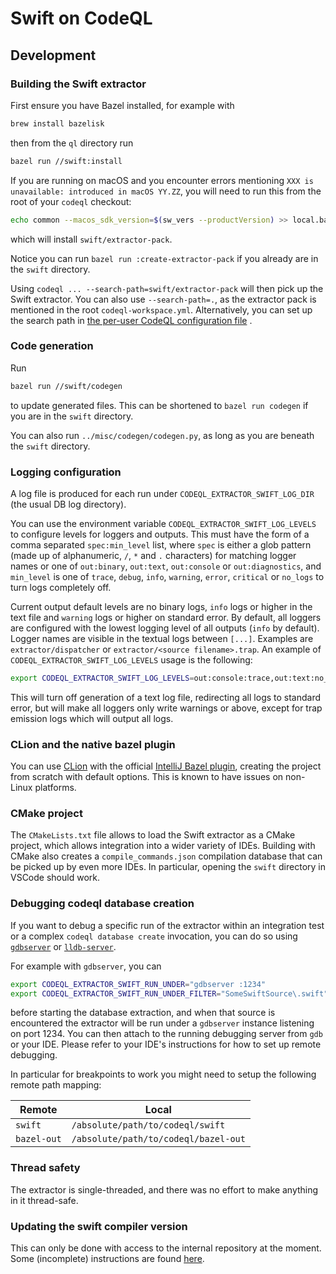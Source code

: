 # Swift on CodeQL

## Development

### Building the Swift extractor

First ensure you have Bazel installed, for example with

```bash
brew install bazelisk
```

then from the `ql` directory run

```bash
bazel run //swift:install
```

If you are running on macOS and you encounter errors mentioning `XXX is unavailable: introduced in macOS YY.ZZ`,
you will need to run this from the root of your `codeql` checkout:

```bash
echo common --macos_sdk_version=$(sw_vers --productVersion) >> local.bazelrc
```

which will install `swift/extractor-pack`.

Notice you can run `bazel run :create-extractor-pack` if you already are in the `swift` directory.

Using `codeql ... --search-path=swift/extractor-pack` will then pick up the Swift extractor. You can also use
`--search-path=.`, as the extractor pack is mentioned in the root `codeql-workspace.yml`. Alternatively, you can
set up the search path
in [the per-user CodeQL configuration file](https://docs.github.com/en/code-security/codeql-cli/using-the-codeql-cli/specifying-command-options-in-a-codeql-configuration-file#using-a-codeql-configuration-file)
.

### Code generation

Run

```bash
bazel run //swift/codegen
```

to update generated files. This can be shortened to
`bazel run codegen` if you are in the `swift` directory.

You can also run `../misc/codegen/codegen.py`, as long as you are beneath the `swift` directory.

### Logging configuration

A log file is produced for each run under `CODEQL_EXTRACTOR_SWIFT_LOG_DIR` (the usual DB log directory).

You can use the environment variable `CODEQL_EXTRACTOR_SWIFT_LOG_LEVELS` to configure levels for
loggers and outputs. This must have the form of a comma separated `spec:min_level` list, where
`spec` is either a glob pattern (made up of alphanumeric, `/`, `*` and `.` characters) for
matching logger names or one of `out:binary`, `out:text`, `out:console` or `out:diagnostics`, and `min_level` is one
of `trace`, `debug`, `info`, `warning`, `error`, `critical` or `no_logs` to turn logs completely off.

Current output default levels are no binary logs, `info` logs or higher in the text file and `warning` logs or higher on
standard error. By default, all loggers are configured with the lowest logging level of all outputs (`info` by default).
Logger names are visible in the textual logs between `[...]`. Examples are `extractor/dispatcher`
or `extractor/<source filename>.trap`. An example of `CODEQL_EXTRACTOR_SWIFT_LOG_LEVELS` usage is the following:

```bash
export CODEQL_EXTRACTOR_SWIFT_LOG_LEVELS=out:console:trace,out:text:no_logs,*:warning,*.trap:trace
```

This will turn off generation of a text log file, redirecting all logs to standard error, but will make all loggers only
write warnings or above, except for trap emission logs which will output all logs.

### CLion and the native bazel plugin

You can use [CLion][1] with the official [IntelliJ Bazel plugin][2], creating the project from scratch with default
options. This is known to have issues on non-Linux platforms.

[1]: https://www.jetbrains.com/clion/

[2]: https://ij.bazel.build/

### CMake project

The `CMakeLists.txt` file allows to load the Swift extractor as a CMake project, which allows integration into a wider
variety of IDEs. Building with CMake also creates a `compile_commands.json` compilation database that can be picked up
by even more IDEs. In particular, opening the `swift` directory in VSCode should work.

### Debugging codeql database creation

If you want to debug a specific run of the extractor within an integration test or a complex `codeql database create`
invocation, you can do so using [`gdbserver`][gdbserver] or [`lldb-server`][lldb-server].

[gdbserver]: https://sourceware.org/gdb/onlinedocs/gdb/gdbserver-man.html

[lldb-server]: https://lldb.llvm.org/man/lldb-server.html

For example with `gdbserver`, you can

```bash
export CODEQL_EXTRACTOR_SWIFT_RUN_UNDER="gdbserver :1234"
export CODEQL_EXTRACTOR_SWIFT_RUN_UNDER_FILTER="SomeSwiftSource\.swift"  # can be any regex matching extractor args
```

before starting the database extraction, and when that source is encountered the extractor will be run under
a `gdbserver` instance listening on port 1234. You can then attach to the running debugging server from `gdb` or your
IDE. Please refer to your IDE's instructions for how to set up remote debugging.

In particular for breakpoints to work you might need to setup the following remote path mapping:

| Remote      | Local                                |
|-------------|--------------------------------------|
| `swift`     | `/absolute/path/to/codeql/swift`     |
| `bazel-out` | `/absolute/path/to/codeql/bazel-out` |

### Thread safety

The extractor is single-threaded, and there was no effort to make anything in it thread-safe.

### Updating the swift compiler version

This can only be done with access to the internal repository at the moment. Some (incomplete) instructions are
found [here](third_party/resources/updating.md).
